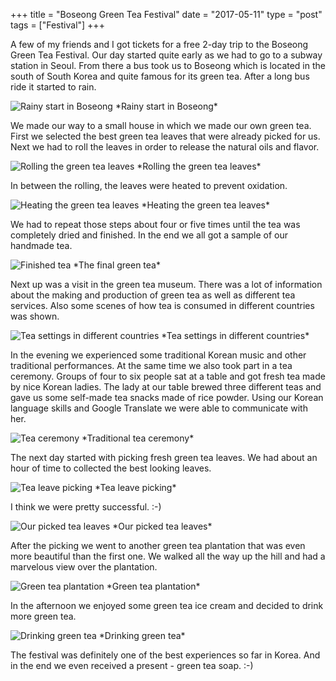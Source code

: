 +++
title = "Boseong Green Tea Festival"
date = "2017-05-11"
type = "post"
tags = ["Festival"]
+++

A few of my friends and I got tickets for a free 2-day trip to the Boseong Green Tea Festival. Our day started quite early as we had to go to a subway station in Seoul. From there a bus took us to Boseong which is located in the south of South Korea and quite famous for its green tea. After a long bus ride it started to rain.

<img src="https://c1.staticflickr.com/5/4173/34143915370_4841799df7_z.jpg" alt="Rainy start in Boseong">
*Rainy start in Boseong*

We made our way to a small house in which we made our own green tea. First we selected the best green tea leaves that were already picked for us. Next we had to roll the leaves in order to release the natural oils and flavor.

<img src="https://c1.staticflickr.com/5/4175/34488193596_143a3ce278_z.jpg" alt="Rolling the green tea leaves">
*Rolling the green tea leaves*

In between the rolling, the leaves were heated to prevent oxidation.

<img src="https://c1.staticflickr.com/5/4162/34143914030_025eb094ed_z.jpg" alt="Heating the green tea leaves">
*Heating the green tea leaves*

We had to repeat those steps about four or five times until the tea was completely dried and finished. In the end we all got a sample of our handmade tea.

<img src="https://c1.staticflickr.com/5/4188/34143918180_2ca9ebd6da_z.jpg" alt="Finished tea">
*The final green tea*

Next up was a visit in the green tea museum. There was a lot of information about the making and production of green tea as well as different tea services. Also some scenes of how tea is consumed in different countries was shown.

<img src="https://c1.staticflickr.com/5/4177/33686695874_b9a7b4eb4f_z.jpg" alt="Tea settings in different countries">
*Tea settings in different countries*

In the evening we experienced some traditional Korean music and other traditional performances. At the same time we also took part in a tea ceremony. Groups of four to six people sat at a table and got fresh tea made by nice Korean ladies. The lady at our table brewed three different teas and gave us some self-made tea snacks made of rice powder. Using our Korean language skills and Google Translate we were able to communicate with her.

<img src="https://c1.staticflickr.com/5/4177/34143903660_75f71e5a70_z.jpg" alt="Tea ceremony">
*Traditional tea ceremony*

The next day started with picking fresh green tea leaves. We had about an hour of time to collected the best looking leaves.

<img src="https://c1.staticflickr.com/5/4192/33719063923_ff83b109c2_z.jpg" alt="Tea leave picking">
*Tea leave picking*

I think we were pretty successful. :-)

<img src="https://c1.staticflickr.com/5/4169/33686728334_dc262c1cff_z.jpg" alt="Our picked tea leaves">
*Our picked tea leaves*

After the picking we went to another green tea plantation that was even more beautiful than the first one. We walked all the way up the hill and had a marvelous view over the plantation.

<img src="https://c1.staticflickr.com/5/4166/33719182023_80e054ddcd_z.jpg" alt="Green tea plantation">
*Green tea plantation*

In the afternoon we enjoyed some green tea ice cream and decided to drink more green tea.

<img src="https://c1.staticflickr.com/5/4170/33686839994_a431e27296_z.jpg" alt="Drinking green tea">
*Drinking green tea*

The festival was definitely one of the best experiences so far in Korea. And in the end we even received a present - green tea soap. :-)
